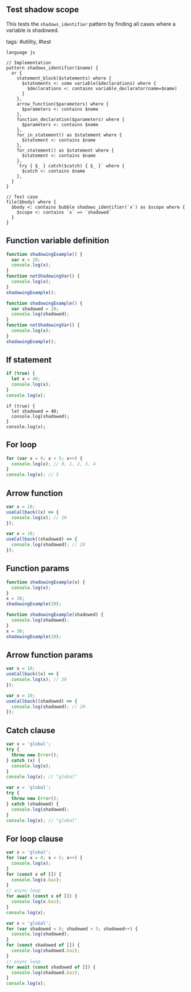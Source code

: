 ## Test shadow scope

This tests the `shadows_identifier` pattern by finding all cases where a variable is shadowed.

tags: #utility, #test

```grit
language js

// Implementation
pattern shadows_identifier($name) {
  or {
    statement_block($statements) where {
      $statements <: some variable($declarations) where {
        $declarations <: contains variable_declarator(name=$name)
      }
    },
    arrow_function($parameters) where {
      $parameters <: contains $name
    },
    function_declaration($parameters) where {
      $parameters <: contains $name
    },
    for_in_statement() as $statement where {
      $statement <: contains $name
    },
    for_statement() as $statement where {
      $statement <: contains $name
    },
    `try { $_ } catch($catch) { $_ }` where {
      $catch <: contains $name
    },
  }
}

// Test case
file($body) where {
  $body <: contains bubble shadows_identifier(`x`) as $scope where {
    $scope <: contains `x` => `shadowed`
  }
}
```

## Function variable definition

```js
function shadowingExample() {
  var x = 20;
  console.log(x);
}
function notShadowingVar() {
  console.log(x);
}
shadowingExample();
```

```js
function shadowingExample() {
  var shadowed = 20;
  console.log(shadowed);
}
function notShadowingVar() {
  console.log(x);
}
shadowingExample();
```

## If statement

```js
if (true) {
  let x = 40;
  console.log(x);
}
console.log(x);
```

```
if (true) {
  let shadowed = 40;
  console.log(shadowed);
}
console.log(x);
```

## For loop

```js
for (var x = 0; x < 5; x++) {
  console.log(x); // 0, 1, 2, 3, 4
}
console.log(x); // 5
```

## Arrow function

```js
var x = 10;
useCallback((x) => {
  console.log(x); // 20
});
```

```js
var x = 10;
useCallback((shadowed) => {
  console.log(shadowed); // 20
});
```

## Function params

```js
function shadowingExample(x) {
  console.log(x);
}
x = 30;
shadowingExample(20);
```

```js
function shadowingExample(shadowed) {
  console.log(shadowed);
}
x = 30;
shadowingExample(20);
```

## Arrow function params

```js
var x = 10;
useCallback((x) => {
  console.log(x); // 20
});
```

```js
var x = 10;
useCallback((shadowed) => {
  console.log(shadowed); // 20
});
```

## Catch clause

```js
var x = 'global';
try {
  throw new Error();
} catch (x) {
  console.log(x);
}
console.log(x); // "global"
```

```js
var x = 'global';
try {
  throw new Error();
} catch (shadowed) {
  console.log(shadowed);
}
console.log(x); // "global"
```

## For loop clause

```js
var x = 'global';
for (var x = 0; x < 5; x++) {
  console.log(x);
}
for (const x of []) {
  console.log(x.baz);
}
// async loop
for await (const x of []) {
  console.log(x.baz);
}
console.log(x);
```

```js
var x = 'global';
for (var shadowed = 0; shadowed < 5; shadowed++) {
  console.log(shadowed);
}
for (const shadowed of []) {
  console.log(shadowed.baz);
}
// async loop
for await (const shadowed of []) {
  console.log(shadowed.baz);
}
console.log(x);
```
